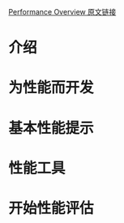 [Performance Overview 原文链接](https://developer.apple.com/library/content/documentation/Performance/Conceptual/PerformanceOverview/Introduction/Introduction.html#//apple_ref/doc/uid/TP40001410)  

# 介绍

# 为性能而开发

# 基本性能提示

# 性能工具

# 开始性能评估